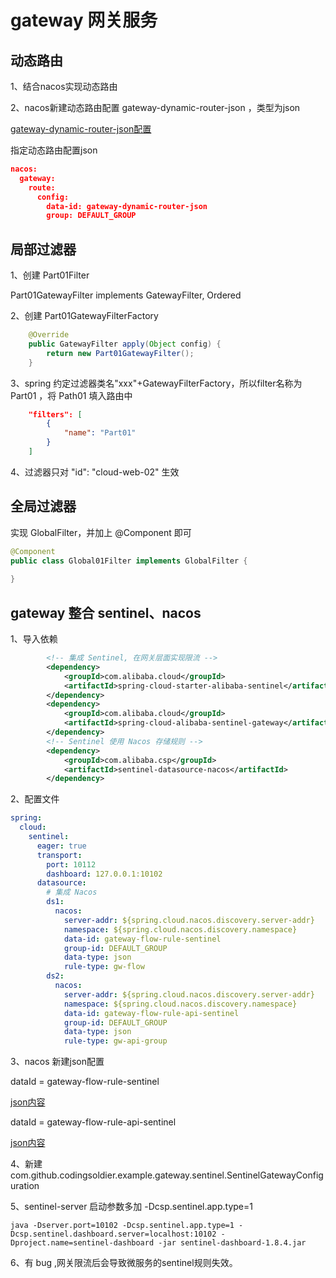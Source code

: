 # gateway 网关服务

## 动态路由

1、结合nacos实现动态路由

2、nacos新建动态路由配置 gateway-dynamic-router-json ，类型为json

[gateway-dynamic-router-json配置](./src/main/resources/nacos配置/gateway-dynamic-router-json.json)

指定动态路由配置json

```json
nacos:
  gateway:
    route:
      config:
        data-id: gateway-dynamic-router-json
        group: DEFAULT_GROUP
```

## 局部过滤器

1、创建 Part01Filter

Part01GatewayFilter implements GatewayFilter, Ordered

2、创建 Part01GatewayFilterFactory

```java
    @Override
    public GatewayFilter apply(Object config) {
        return new Part01GatewayFilter();
    }
```

3、spring 约定过滤器类名"xxx"+GatewayFilterFactory，所以filter名称为 Part01 ，将 Path01 填入路由中

```json
    "filters": [
        {
            "name": "Part01"
        }
    ]
```

4、过滤器只对 "id": "cloud-web-02" 生效

## 全局过滤器

实现 GlobalFilter，并加上 @Component 即可

```java
@Component
public class Global01Filter implements GlobalFilter {
    
}
```

## gateway 整合 sentinel、nacos

1、导入依赖

```xml
        <!-- 集成 Sentinel, 在网关层面实现限流 -->
        <dependency>
            <groupId>com.alibaba.cloud</groupId>
            <artifactId>spring-cloud-starter-alibaba-sentinel</artifactId>
        </dependency>
        <dependency>
            <groupId>com.alibaba.cloud</groupId>
            <artifactId>spring-cloud-alibaba-sentinel-gateway</artifactId>
        </dependency>
        <!-- Sentinel 使用 Nacos 存储规则 -->
        <dependency>
            <groupId>com.alibaba.csp</groupId>
            <artifactId>sentinel-datasource-nacos</artifactId>
        </dependency>
```

2、配置文件

```yaml
spring:
  cloud:
    sentinel:
      eager: true
      transport:
        port: 10112
        dashboard: 127.0.0.1:10102
      datasource:
        # 集成 Nacos
        ds1:
          nacos:
            server-addr: ${spring.cloud.nacos.discovery.server-addr}
            namespace: ${spring.cloud.nacos.discovery.namespace}
            data-id: gateway-flow-rule-sentinel
            group-id: DEFAULT_GROUP
            data-type: json
            rule-type: gw-flow
        ds2:
          nacos:
            server-addr: ${spring.cloud.nacos.discovery.server-addr}
            namespace: ${spring.cloud.nacos.discovery.namespace}
            data-id: gateway-flow-rule-api-sentinel
            group-id: DEFAULT_GROUP
            data-type: json
            rule-type: gw-api-group
```

3、nacos 新建json配置

dataId = gateway-flow-rule-sentinel

[json内容](./gateway-flow-rule-sentinel.json)

dataId = gateway-flow-rule-api-sentinel

[json内容](./gateway-flow-rule-api-sentinel.json)

4、新建 com.github.codingsoldier.example.gateway.sentinel.SentinelGatewayConfiguration

5、sentinel-server 启动参数多加 -Dcsp.sentinel.app.type=1

    java -Dserver.port=10102 -Dcsp.sentinel.app.type=1 -Dcsp.sentinel.dashboard.server=localhost:10102 -Dproject.name=sentinel-dashboard -jar sentinel-dashboard-1.8.4.jar

6、有 bug ,网关限流后会导致微服务的sentinel规则失效。